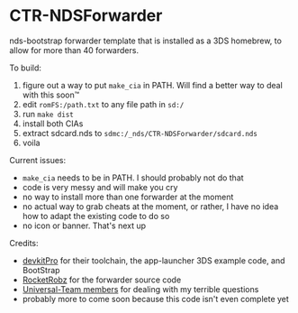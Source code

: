 CTR-NDSForwarder
=======

nds-bootstrap forwarder template that is installed as a 3DS homebrew, to allow for more than 40 forwarders.

To build:
  1. figure out a way to put `make_cia` in PATH. Will find a better way to deal with this soon™
  1. edit `romFS:/path.txt` to any file path in `sd:/`
  1. run `make dist`
  1. install both CIAs
  1. extract sdcard.nds to `sdmc:/_nds/CTR-NDSForwarder/sdcard.nds`
  1. voila

Current issues:
  - `make_cia` needs to be in PATH. I should probably not do that
  - code is very messy and will make you cry
  - no way to install more than one forwarder at the moment
  - no actual way to grab cheats at the moment, or rather, I have no idea how to adapt the existing code to do so
  - no icon or banner. That's next up

Credits:
  - [devkitPro](https://devkitpro.org) for their toolchain, the app-launcher 3DS example code, and BootStrap
  - [RocketRobz](https://github.com/RocketRobz) for the forwarder source code
  - [Universal-Team members](https://github.com/Universal-Team) for dealing with my terrible questions
  - probably more to come soon because this code isn't even complete yet
